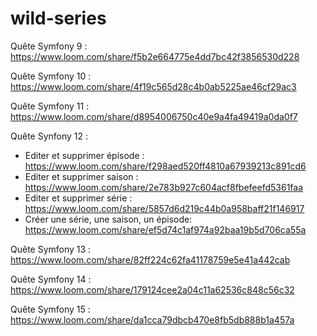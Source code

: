# wild-series

Quête Symfony 9 : https://www.loom.com/share/f5b2e664775e4dd7bc42f3856530d228

Quête Symfony 10 : https://www.loom.com/share/4f19c565d28c4b0ab5225ae46cf29ac3

Quête Symfony 11 : https://www.loom.com/share/d8954006750c40e9a4fa49419a0da0f7

Quête Synfony 12 : 

 - Editer et supprimer épisode : https://www.loom.com/share/f298aed520ff4810a67939213c891cd6
 - Editer et supprimer saison : https://www.loom.com/share/2e783b927c604acf8fbefeefd5361faa
 - Editer et supprimer série : https://www.loom.com/share/5857d6d219c44b0a958baff21f146917
 - Créer une série, une saison, un épisode: https://www.loom.com/share/ef5d74c1af974a92baa19b5d706ca55a

Quête Symfony 13 : https://www.loom.com/share/82ff224c62fa41178759e5e41a442cab

Quête Symfony 14 : https://www.loom.com/share/179124cee2a04c11a62536c848c56c32

Quête Symfony 15 : https://www.loom.com/share/da1cca79dbcb470e8fb5db888b1a457a
